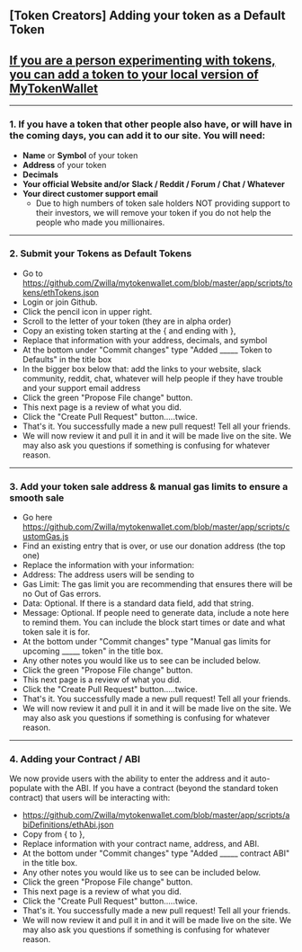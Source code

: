 [Token Creators] Adding your token as a Default Token
-----------------------------------------------------

## [If you are a person experimenting with tokens, you can add a token to your local version of MyTokenWallet](https://github.com/Zwilla/mytokenwallet.com/blob/master/docs)

*** ** * ** ***

### 1. If you have a token that other people also have, or will have in the coming days, you can add it to our site. You will need:

* **Name** or **Symbol** of your token
* **Address** of your token
* **Decimals**
* **Your official Website and/or** **Slack / Reddit / Forum / Chat / Whatever**
* **Your direct customer support email**
  * Due to high numbers of token sale holders NOT providing support to their investors, we will remove your token if you do not help the people who made you millionaires.

*** ** * ** ***

### 2. Submit your Tokens as Default Tokens

* Go to https://github.com/Zwilla/mytokenwallet.com/blob/master/app/scripts/tokens/ethTokens.json
* Login or join Github.
* Click the pencil icon in upper right.
* Scroll to the letter of your token (they are in alpha order)
* Copy an existing token starting at the { and ending with },
* Replace that information with your address, decimals, and symbol
* At the bottom under "Commit changes" type "Added _____ Token to Defaults" in the title box
* In the bigger box below that: add the links to your website, slack community, reddit, chat, whatever will help people if they have trouble and your support email address
* Click the green "Propose File change" button.
* This next page is a review of what you did.
* Click the "Create Pull Request" button.....twice.
* That's it. You successfully made a new pull request! Tell all your friends.
* We will now review it and pull it in and it will be made live on the site. We may also ask you questions if something is confusing for whatever reason.

*** ** * ** ***

### 3. Add your token sale address & manual gas limits to ensure a smooth sale

* Go here https://github.com/Zwilla/mytokenwallet.com/blob/master/app/scripts/customGas.js
* Find an existing entry that is over, or use our donation address (the top one)
* Replace the information with your information:
* Address: The address users will be sending to
* Gas Limit: The gas limit you are recommending that ensures there will be no Out of Gas errors.
* Data: Optional. If there is a standard data field, add that string.
* Message: Optional. If people need to generate data, include a note here to remind them. You can include the block start times or date and what token sale it is for.
* At the bottom under "Commit changes" type "Manual gas limits for upcoming _____ token" in the title box.
* Any other notes you would like us to see can be included below.
* Click the green "Propose File change" button.
* This next page is a review of what you did.
* Click the "Create Pull Request" button.....twice.
* That's it. You successfully made a new pull request! Tell all your friends.
* We will now review it and pull it in and it will be made live on the site. We may also ask you questions if something is confusing for whatever reason.

*** ** * ** ***

### 4. Adding your Contract / ABI

We now provide users with the ability to enter the address and it auto-populate with the ABI. If you have a contract (beyond the standard token contract) that users will be interacting with:
* https://github.com/Zwilla/mytokenwallet.com/blob/master/app/scripts/abiDefinitions/ethAbi.json
* Copy from { to },
* Replace information with your contract name, address, and ABI.
* At the bottom under "Commit changes" type "Added _____ contract ABI" in the title box.
* Any other notes you would like us to see can be included below.
* Click the green "Propose File change" button.
* This next page is a review of what you did.
* Click the "Create Pull Request" button.....twice.
* That's it. You successfully made a new pull request! Tell all your friends.
* We will now review it and pull it in and it will be made live on the site. We may also ask you questions if something is confusing for whatever reason.


